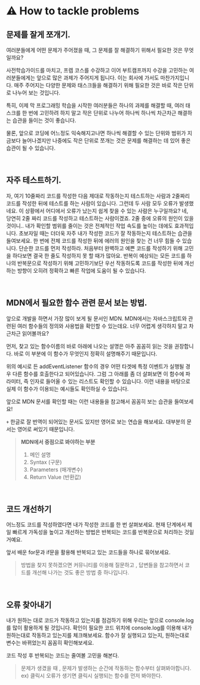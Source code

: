 # ⚠️ How to tackle problems

## 문제를 잘게 쪼개기.
여러분들에게 어떤 문제가 주어졌을 때, 그 문제를 잘 해결하기 위해서 필요한 것은 무엇일까요?

사전학습가이드를 마치고, 프렙 코스를 수강하고 이어 부트캠프까지 수강을 고민하는 여러분들에게는 앞으로 많은 과제가 주어지게 됩니다. 이는 회사에 가서도 마찬가지입니다. 매주 주어지는 다양한 문제와 태스크들을 해결하기 위해 필요한 것은 바로 작은 단위로 나누어 보는 것입니다.

특히, 이제 막 프로그래밍 학습을 시작한 여러분들은 하나의 과제를 해결할 때, 여러 태스크를 한 번에 고민하려 하지 말고 작은 단위로 나누어 하나씩 하나씩 차근차근 해결하는 습관을 들이는 것이 좋습니다.

물론, 앞으로 코딩에 어느정도 익숙해지고나면 하나씩 해결할 수 있는 단위와 범위가 지금보다 늘어나겠지만 나중에도 작은 단위로 쪼개는 것은 문제를 해결하는 데 있어 좋은 습관이 될 수 있습니다.

<br>

## 자주 테스트하기.
자, 여기 10줄짜리 코드를 작성한 다음 제대로 작동하는지 테스트하는 사람과 2줄짜리 코드를 작성한 뒤에 테스트를 하는 사람이 있습니다. 그런데 두 사람 모두 오류가 발생했네요. 이 상황에서 어디에서 오류가 났는지 쉽게 찾을 수 있는 사람은 누구일까요?
네, 당연히 2줄 짜리 코드를 작성하고 테스트하는 사람이겠죠. 2줄 중에 오류의 원인이 있을 것이니.. 내가 확인할 범위를 줄이는 것은 전체적인 작업 속도를 높이는 데에도 효과적입니다.
초보자일 때는 더더욱 자주 내가 작성한 코드가 잘 작동하는지 테스트하는 습관을 들여보세요. 한 번에 전체 코드를 작성한 뒤에 에러의 원인을 찾는 건 너무 힘들 수 있습니다.
단순한 코드를 먼저 작성하라.
처음부터 완벽하고 예쁜 코드를 작성하기 위해 고민을 하다보면 결국 한 줄도 작성하지 못 할 때가 많아요. 반복이 예상되는 모든 코드를 하나의 반복문으로 작성하기 위해 고민하기보단 우선 작동하도록 코드를 작성한 뒤에 개선하는 방향이 오히려 정확하고 빠른 작업에 도움이 될 수 있습니다.

<br>

## MDN에서 필요한 함수 관련 문서 보는 방법.
앞으로 개발을 하면서 가장 많이 보게 될 문서인 MDN. MDN에서는 자바스크립트와 관련된 여러 함수들의 정의와 사용법을 확인할 수 있는데요. 너무 어렵게 생각하지 말고 차근차근 읽어볼까요?

먼저, 찾고 있는 함수이름의 바로 아래에 나오는 설명은 아주 꼼꼼히 읽는 것을 권장합니다. 바로 이 부분에 이 함수가 무엇인지 정확히 설명해주기 때문입니다.

위의 예시로 든 addEventListener 함수의 경우 어떤 타겟에 특정 이벤트가 실행될 경우 다른 함수를 호출한다고 되어있습니다. 그럼 그 아래를 좀 더 살펴보면 이 함수에 파라미터, 즉 인자로 들어올 수 있는 리스트도 확인할 수 있습니다. 이런 내용을 바탕으로 실제 이 함수가 이용되는 예시들도 확인하실 수 있습니다.

앞으로 MDN 문서를 확인할 때는 이런 내용들을 참고해서 꼼꼼히 보는 습관을 들여보세요!

`+` 한글로 잘 번역이 되어있는 문서도 있지만 영어로 보는 연습을 해보세요. 대부분의 문서는 영어로 써있기 때문입니다.

> **MDN에서 중점으로 봐야하는 부분**
> 1. 메인 설명
> 2. Syntax (구문)
> 3. Parameters (매개변수)
> 4. Return Value (반환값)

<br>

## 코드 개선하기
어느정도 코드를 작성하였다면 내가 작성한 코드를 한 번 살펴보세요. 현재 단계에서 제일 빠르게 가독성을 높이고 개선하는 방법은 반복되는 코드를 반복문으로 처리하는 것일거예요.

앞서 배운 for문과 if문을 활용해 반복되고 있는 코드들을 하나로 묶어보세요.

> 방법을 찾지 못하겠으면 커뮤니티를 이용해 질문하고 , 답변들을 참고하면서 코드를 개선해 나가는 것도 좋은 방법 중 하나입니다.

<br>

## 오류 찾아내기
내가 원하는 대로 코드가 작동하고 있는지를 점검하기 위해 우리는 앞으로 console.log 를 많이 활용하게 될 것입니다. 확인이 필요한 코드 위치에 console.log를 이용해 내가 원하는대로 작동하고 있는지를 체크해보세요. 함수가 잘 실행되고 있는지, 원하는대로 변수는 바뀌었는지 꼼꼼히 확인해보세요.

코드 작성 후 반복되는 코드는 줄여볼 고민을 해본다.

> 문제가 생겼을 때 , 문제가 발생하는 순간에 작동하는 함수부터 살펴봐야합니다.<br>
> ex) 클릭시 오류가 생기면 클릭시 실행되는 함수를 먼저 봐야한다.

